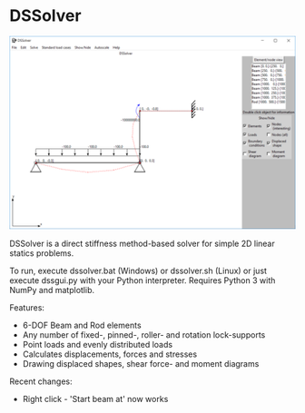 # DSSolver

![Screenshot](https://github.com/maglunengineering/dssolver/blob/master/illustration.png)

DSSolver is a direct stiffness method-based solver for simple 2D linear statics problems. 

To run, execute dssolver.bat (Windows) or dssolver.sh (Linux) or just execute dssgui.py with your Python interpreter. Requires Python 3 with NumPy and matplotlib.

Features: 
- 6-DOF Beam and Rod elements 
- Any number of fixed-, pinned-, roller- and rotation lock-supports 
- Point loads and evenly distributed loads 
- Calculates displacements, forces and stresses 
- Drawing displaced shapes, shear force- and moment diagrams 


Recent changes: 
- Right click - 'Start beam at' now works
